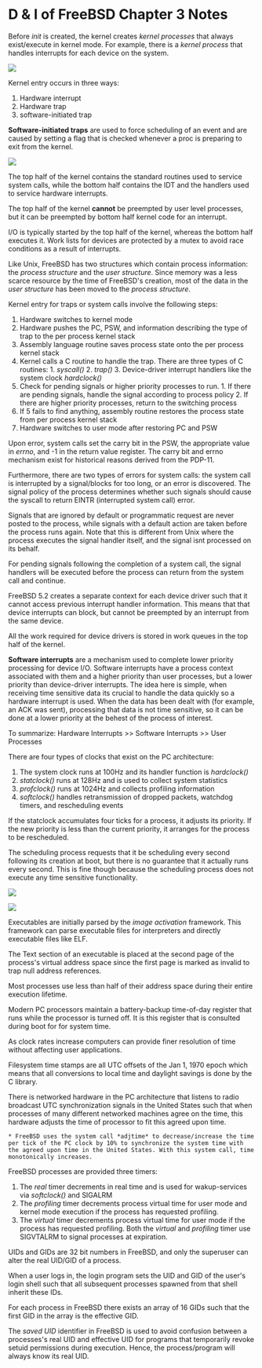 # D & I of FreeBSD Chapter 3 Notes

Before *init* is created, the kernel creates *kernel processes* that always exist/execute in kernel mode. For example, there is a *kernel process* that handles interrupts for each device on the system.

![](assets/kernel_procs.png)

Kernel entry occurs in three ways:

  1. Hardware interrupt
  2. Hardware trap
  3. software-initiated trap

**Software-initiated traps** are used to force scheduling of an event and are caused by setting a flag that is checked whenever a proc is preparing to exit from the kernel.

![](assets/kernel_halves.png)

The top half of the kernel contains the standard routines used to service system calls, while the bottom half contains the IDT and the handlers used to service hardware interrupts.

The top half of the kernel **cannot** be preempted by user level processes, but it can be preempted by bottom half kernel code for an interrupt.

I/O is typically started by the top half of the kernel, whereas the bottom half executes it. Work lists for devices are protected by a mutex to avoid race conditions as a result of interrupts.

Like Unix, FreeBSD has two structures which contain process information: the *process structure* and the *user structure*. Since memory was a less scarce resource by the time of FreeBSD's creation, most of the data in the *user structure* has been moved to the *process structure*.

Kernel entry for traps or system calls involve the following steps:

  1. Hardware switches to kernel mode
  2. Hardware pushes the PC, PSW, and information describing the type of trap to the per process kernel stack
  3. Assembly language routine saves process state onto the per process kernel stack
  4. Kernel calls a C routine to handle the trap. There are three types of C routines:
	1. *syscall()*
	2. *trap()*
	3. Device-driver interrupt handlers like the system clock *hardclock()*
  5. Check for pending signals or higher priority processes to run.
	1. If there are pending signals, handle the signal according to process policy
	2. If there are higher priority processes, return to the switching process
  6. If 5 fails to find anything, assembly routine restores the process state from per process kernel stack
  7. Hardware switches to user mode after restoring PC and PSW

Upon error, system calls set the carry bit in the PSW, the appropriate value in *errno*, and -1 in the return value register. The carry bit and errno mechanism exist for historical reasons derived from the PDP-11.

Furthermore, there are two types of errors for system calls: the system call is interrupted by a signal/blocks for too long, or an error is discovered. The signal policy of the process determines whether such signals should cause the syscall to return EINTR (interrupted system call) error.

Signals that are ignored by default or programmatic request are never posted to the process, while signals with a default action are taken before the process runs again. Note that this is different from Unix where the process executes the signal handler itself, and the signal isnt processed on its behalf.

For pending signals following the completion of a system call, the signal handlers will be executed before the process can return from the system call and continue.

FreeBSD 5.2 creates a separate context for each device driver such that it cannot access previous interrupt handler information. This means that that device interrupts can block, but cannot be preempted by an interrupt from the same device.

All the work required for device drivers is stored in work queues in the top half of the kernel.

**Software interrupts** are a mechanism used to complete lower priority processing for device I/O. Software interrupts have a process context associated with them and a higher priority than user processes, but a lower priority than device-driver interrupts. The idea here is simple, when receiving time sensitive data its crucial to handle the data quickly so a hardware interrupt is used. When the data has been dealt with (for example, an ACK was sent), processing that data is not time sensitive, so it can be done at a lower priority at the behest of the process of interest.

To summarize:  Hardware Interrupts >> Software Interrupts >> User Processes

There are four types of clocks that exist on the PC architecture:

  1. The system clock runs at 100Hz and its handler function is *hardclock()*
  2. *statclock()* runs at 128Hz and is used to collect system statistics
  3. *profclock()* runs at 1024Hz and collects profiling information
  4. *softclock()* handles retransmission of dropped packets, watchdog timers, and rescheduling events

If the statclock accumulates four ticks for a process, it adjusts its priority. If the new priority is less than the current priority, it arranges for the process to be rescheduled.

The scheduling process requests that it be scheduling every second following its creation at boot, but there is no guarantee that it actually runs every second. This is fine though because the scheduling process does not execute any time sensitive functionality.

![](assets/callout_queue.png)

![](assets/process_map.png)

Executables are initially parsed by the *image activation* framework. This framework can parse executable files for interpreters and directly executable files like ELF.

The Text section of an executable is placed at the second page of the process's virtual address space since the first page is marked as invalid to trap null address references.

Most processes use less than half of their address space during their entire execution  lifetime.

Modern PC processors maintain a battery-backup time-of-day register that runs while the processor is turned off. It is this register that is consulted during boot for for system time.

As clock rates increase computers can provide finer resolution of time without affecting user applications.

Filesystem time stamps are all UTC offsets of the Jan 1, 1970 epoch which means that all conversions to local time and daylight savings is done by the C library.

There is networked hardware in the PC architecture that listens to radio broadcast UTC synchronization signals in the United States such that when processes of many different networked machines agree on the time, this hardware adjusts the time of processor to fit this agreed upon time.

	* FreeBSD uses the system call *adjtime* to decrease/increase the time per tick of the PC clock by 10% to synchronize the system time with the agreed upon time in the United States. With this system call, time monotonically increases.

FreeBSD processes are provided three timers:

  1. The *real* timer decrements in real time and is used for wakup-services via *softclock()* and SIGALRM
  2. The *profiling* timer decrements process virtual time for user mode and kernel mode execution if the process has requested profiling.
  3. The *virtual* timer decrements process virtual time for user mode if the process has requested profiling. Both the *virtual* and *profiling* timer use SIGVTALRM to signal processes at expiration.

UIDs and GIDs are 32 bit numbers in FreeBSD, and only the superuser can alter the real UID/GID of a process.

When a user logs in, the login program sets the UID and GID of the user's login shell such that all subsequent processes spawned from that shell inherit these IDs.

For each process in FreeBSD there exists an array of 16 GIDs such that the first GID in the array is the effective GID.

The *saved UID* identifier in FreeBSD is used to avoid confusion between a processes's real UID and effective UID for programs that temporarily revoke setuid permissions during execution. Hence, the process/program will always know its real UID.


